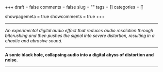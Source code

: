 +++
draft = false
comments = false
slug = ""
tags = []
categories = []

showpagemeta = true
showcomments = true
+++

---

*An experimental digital audio effect that reduces audio resolution through bitcrushing and then pushes the signal into severe distortion, resulting in a chaotic and abrasive sound.*

---

**A sonic black hole, collapsing audio into a digital abyss of distortion and noise.**

---
<!---
It is strongly recommended to surround Quasar by limiters. One before to adjust the level more easily, and one after to prevent your monitors to fry 😇.
 --->

